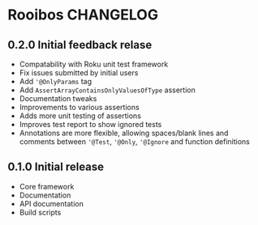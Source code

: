 # Rooibos CHANGELOG

## 0.2.0 Initial feedback relase
 - Compatability with Roku unit test framework
 - Fix issues submitted by initial users
 - Add `'@OnlyParams` tag
 - Add `AssertArrayContainsOnlyValuesOfType` assertion
 - Documentation tweaks
 - Improvements to various assertions
 - Adds more unit testing of assertions
 - Improves test report to show ignored tests
 - Annotations are more flexible, allowing spaces/blank lines and comments between `'@Test`, `'@Only`, `'@Ignore` and function definitions


## 0.1.0 Initial release
 - Core framework
 - Documentation
 - API documentation
 - Build scripts
